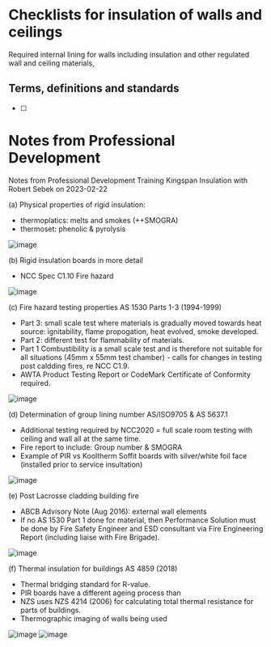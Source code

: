 # Checklists for insulation of walls and ceilings

Required internal lining for walls including insulation and other regulated wall and ceiling materials,

## Terms, definitions and standards
  - [ ] 

# Notes from Professional Development
Notes from Professional Development Training Kingspan Insulation with Robert Sebek on 2023-02-22

(a) Physical properties of rigid insulation: 
   - thermoplatics: melts and smokes (++SMOGRA)
   - thermoset: phenolic & pyrolysis

![image](https://user-images.githubusercontent.com/146181/220499488-33c00eeb-75d4-42d6-b57d-18607dc0d9ca.png)

(b) Rigid insulation boards in more detail
   - NCC Spec C1.10 Fire hazard

![image](https://user-images.githubusercontent.com/146181/220499956-378f80fe-ba67-4f73-9dbf-8eccfdbd6789.png)

(c) Fire hazard testing properties AS 1530 Parts 1-3 (1994-1999)
   - Part 3: small scale test where materials is gradually moved towards heat source: ignitability, flame propogation, heat evolved, smoke developed.
   - Part 2: different test for flammability of materials.
   - Part 1 Combustibility is a small scale test and is therefore not suitable for all situations (45mm x 55mm test chamber) - calls for changes in testing post caldding fires, re NCC C1.9.
   - AWTA Product Testing Report or  CodeMark Certificate of Conformity required.

![image](https://user-images.githubusercontent.com/146181/220500027-fe13bdb9-dbb1-4247-af01-ef8f7fb24d5d.png)

(d) Determination of group lining number AS/ISO9705 & AS 5637.1
   - Additional testing required by NCC2020 = full scale room testing with ceiling and wall all at the same time.
   - Fire report to include: Group number & SMOGRA
   - Example of PIR vs Kooltherm Soffit boards with silver/white foil face (installed prior to service insultation)

![image](https://user-images.githubusercontent.com/146181/220500074-bfe11947-f3c7-4557-bba7-d3cfd141db3d.png)

(e) Post Lacrosse cladding building fire
   - ABCB Advisory Note (Aug 2016): external wall elements
   - If no AS 1530 Part 1 done for material, then Performance Solution must be done by Fire Safety Engineer and ESD consultant via Fire Engineering Report (including liaise with Fire Brigade).

![image](https://user-images.githubusercontent.com/146181/220500146-c36b79d2-d317-4839-b064-f2ef40703beb.png)

(f) Thermal insulation for buildings AS 4859 (2018)
   - Thermal bridging standard for R-value.
   - PIR boards have a different ageing process than 
   - NZS uses NZS 4214 (2006) for calculating total thermal resistance for parts of buildings.
   - Thermographic imaging of walls being used

![image](https://user-images.githubusercontent.com/146181/220500203-72a89a9c-fac4-49d6-b641-2123a8ff6f9c.png)
![image](https://user-images.githubusercontent.com/146181/220500240-a39f61f7-654b-4754-8038-78dd64e04911.png)

